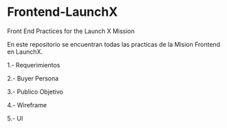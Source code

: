 # Frontend-LaunchX
Front End Practices for the Launch X Mission

En este repositorio se encuentran todas las practicas de la Mision Frontend en LaunchX.

1.- Requerimientos

2.- Buyer Persona

3.- Publico Objetivo

4.- Wireframe

5.- UI
